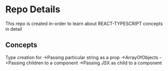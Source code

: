 # Repo Details

This repo is created in-order to learn about REACT-TYPESCRIPT concepts in detail

## Concepts
  Type creation for
     ->Passing particular string as a prop
     ->ArrayOfObjects
     ->Passing children to a component
     ->Passing JSX as child to a component